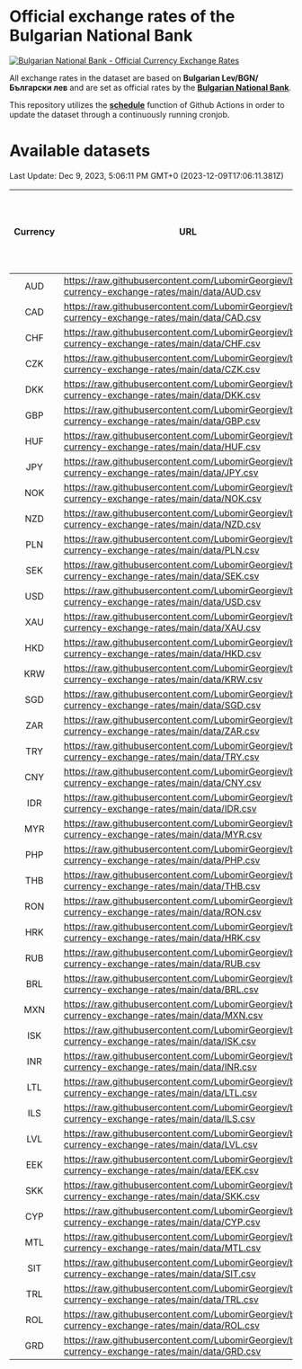 # Official exchange rates of the Bulgarian National Bank

[![Bulgarian National Bank - Official Currency Exchange Rates](https://github.com/LubomirGeorgiev/bnb-currency-exchange-rates/actions/workflows/update-rates.yml/badge.svg?branch=main)](https://github.com/LubomirGeorgiev/bnb-currency-exchange-rates/actions/workflows/update-rates.yml)

All exchange rates in the dataset are based on **Bulgarian Lev/BGN/Български лев** and are set as official rates by the [**Bulgarian National Bank**](https://www.bnb.bg/Statistics/StExternalSector/StExchangeRates/StERForeignCurrencies/index.htm?toLang=_EN).

This repository utilizes the [**schedule**](https://docs.github.com/en/actions/reference/events-that-trigger-workflows) function of Github Actions in order to update the dataset through a continuously running cronjob.

# Available datasets

<!-- START LINKS (DO NOT EVER FU*ING DELETE THIS COMMENT FOR THE LOVE OF YOUR LIFE!!! IF YOU ARE CURIOS HOW IT WORKS, YOU CAN HAVE A LOOK AT ./src/updateReadme.ts) -->

Last Update: Dec 9, 2023, 5:06:11 PM GMT+0 (2023-12-09T17:06:11.381Z)

| Currency | URL                                                                                             | Number of records | Number of missing days that were filled in |
| :------: | ----------------------------------------------------------------------------------------------- | :---------------: | :----------------------------------------: |
|   AUD    | https://raw.githubusercontent.com/LubomirGeorgiev/bnb-currency-exchange-rates/main/data/AUD.csv |       8835        |                    2735                    |
|   CAD    | https://raw.githubusercontent.com/LubomirGeorgiev/bnb-currency-exchange-rates/main/data/CAD.csv |       8835        |                    2735                    |
|   CHF    | https://raw.githubusercontent.com/LubomirGeorgiev/bnb-currency-exchange-rates/main/data/CHF.csv |       8835        |                    2735                    |
|   CZK    | https://raw.githubusercontent.com/LubomirGeorgiev/bnb-currency-exchange-rates/main/data/CZK.csv |       8835        |                    2735                    |
|   DKK    | https://raw.githubusercontent.com/LubomirGeorgiev/bnb-currency-exchange-rates/main/data/DKK.csv |       8835        |                    2735                    |
|   GBP    | https://raw.githubusercontent.com/LubomirGeorgiev/bnb-currency-exchange-rates/main/data/GBP.csv |       8835        |                    2735                    |
|   HUF    | https://raw.githubusercontent.com/LubomirGeorgiev/bnb-currency-exchange-rates/main/data/HUF.csv |       8835        |                    2735                    |
|   JPY    | https://raw.githubusercontent.com/LubomirGeorgiev/bnb-currency-exchange-rates/main/data/JPY.csv |       8835        |                    2735                    |
|   NOK    | https://raw.githubusercontent.com/LubomirGeorgiev/bnb-currency-exchange-rates/main/data/NOK.csv |       8835        |                    2735                    |
|   NZD    | https://raw.githubusercontent.com/LubomirGeorgiev/bnb-currency-exchange-rates/main/data/NZD.csv |       8835        |                    2735                    |
|   PLN    | https://raw.githubusercontent.com/LubomirGeorgiev/bnb-currency-exchange-rates/main/data/PLN.csv |       8835        |                    2735                    |
|   SEK    | https://raw.githubusercontent.com/LubomirGeorgiev/bnb-currency-exchange-rates/main/data/SEK.csv |       8835        |                    2735                    |
|   USD    | https://raw.githubusercontent.com/LubomirGeorgiev/bnb-currency-exchange-rates/main/data/USD.csv |       8835        |                    2735                    |
|   XAU    | https://raw.githubusercontent.com/LubomirGeorgiev/bnb-currency-exchange-rates/main/data/XAU.csv |       8835        |                    2737                    |
|   HKD    | https://raw.githubusercontent.com/LubomirGeorgiev/bnb-currency-exchange-rates/main/data/HKD.csv |       8533        |                    2644                    |
|   KRW    | https://raw.githubusercontent.com/LubomirGeorgiev/bnb-currency-exchange-rates/main/data/KRW.csv |       8533        |                    2644                    |
|   SGD    | https://raw.githubusercontent.com/LubomirGeorgiev/bnb-currency-exchange-rates/main/data/SGD.csv |       8533        |                    2644                    |
|   ZAR    | https://raw.githubusercontent.com/LubomirGeorgiev/bnb-currency-exchange-rates/main/data/ZAR.csv |       8533        |                    2644                    |
|   TRY    | https://raw.githubusercontent.com/LubomirGeorgiev/bnb-currency-exchange-rates/main/data/TRY.csv |       7015        |                    2174                    |
|   CNY    | https://raw.githubusercontent.com/LubomirGeorgiev/bnb-currency-exchange-rates/main/data/CNY.csv |       6895        |                    2138                    |
|   IDR    | https://raw.githubusercontent.com/LubomirGeorgiev/bnb-currency-exchange-rates/main/data/IDR.csv |       6895        |                    2138                    |
|   MYR    | https://raw.githubusercontent.com/LubomirGeorgiev/bnb-currency-exchange-rates/main/data/MYR.csv |       6895        |                    2138                    |
|   PHP    | https://raw.githubusercontent.com/LubomirGeorgiev/bnb-currency-exchange-rates/main/data/PHP.csv |       6895        |                    2138                    |
|   THB    | https://raw.githubusercontent.com/LubomirGeorgiev/bnb-currency-exchange-rates/main/data/THB.csv |       6895        |                    2138                    |
|   RON    | https://raw.githubusercontent.com/LubomirGeorgiev/bnb-currency-exchange-rates/main/data/RON.csv |       6836        |                    2120                    |
|   HRK    | https://raw.githubusercontent.com/LubomirGeorgiev/bnb-currency-exchange-rates/main/data/HRK.csv |       6552        |                    2031                    |
|   RUB    | https://raw.githubusercontent.com/LubomirGeorgiev/bnb-currency-exchange-rates/main/data/RUB.csv |       6248        |                    1934                    |
|   BRL    | https://raw.githubusercontent.com/LubomirGeorgiev/bnb-currency-exchange-rates/main/data/BRL.csv |       5925        |                    1841                    |
|   MXN    | https://raw.githubusercontent.com/LubomirGeorgiev/bnb-currency-exchange-rates/main/data/MXN.csv |       5925        |                    1841                    |
|   ISK    | https://raw.githubusercontent.com/LubomirGeorgiev/bnb-currency-exchange-rates/main/data/ISK.csv |       5833        |                    1811                    |
|   INR    | https://raw.githubusercontent.com/LubomirGeorgiev/bnb-currency-exchange-rates/main/data/INR.csv |       5559        |                    1728                    |
|   LTL    | https://raw.githubusercontent.com/LubomirGeorgiev/bnb-currency-exchange-rates/main/data/LTL.csv |       5152        |                    1581                    |
|   ILS    | https://raw.githubusercontent.com/LubomirGeorgiev/bnb-currency-exchange-rates/main/data/ILS.csv |       4835        |                    1509                    |
|   LVL    | https://raw.githubusercontent.com/LubomirGeorgiev/bnb-currency-exchange-rates/main/data/LVL.csv |       4789        |                    1469                    |
|   EEK    | https://raw.githubusercontent.com/LubomirGeorgiev/bnb-currency-exchange-rates/main/data/EEK.csv |       3997        |                    1223                    |
|   SKK    | https://raw.githubusercontent.com/LubomirGeorgiev/bnb-currency-exchange-rates/main/data/SKK.csv |       2969        |                    911                     |
|   CYP    | https://raw.githubusercontent.com/LubomirGeorgiev/bnb-currency-exchange-rates/main/data/CYP.csv |       2906        |                    890                     |
|   MTL    | https://raw.githubusercontent.com/LubomirGeorgiev/bnb-currency-exchange-rates/main/data/MTL.csv |       2604        |                    799                     |
|   SIT    | https://raw.githubusercontent.com/LubomirGeorgiev/bnb-currency-exchange-rates/main/data/SIT.csv |       2542        |                    778                     |
|   TRL    | https://raw.githubusercontent.com/LubomirGeorgiev/bnb-currency-exchange-rates/main/data/TRL.csv |       1818        |                    559                     |
|   ROL    | https://raw.githubusercontent.com/LubomirGeorgiev/bnb-currency-exchange-rates/main/data/ROL.csv |       1697        |                    524                     |
|   GRD    | https://raw.githubusercontent.com/LubomirGeorgiev/bnb-currency-exchange-rates/main/data/GRD.csv |        359        |                    107                     |

<!-- END LINKS (DO NOT EVER FU*ING DELETE THIS COMMENT FOR THE LOVE OF YOUR LIFE!!! IF YOU ARE CURIOS HOW IT WORKS, YOU CAN HAVE A LOOK AT ./src/updateReadme.ts) -->
